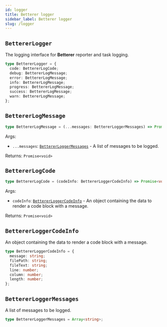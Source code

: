 ```yaml
---
id: logger
title: Betterer logger
sidebar_label: Betterer logger
slug: /logger
---
```


## `BettererLogger`

The logging interface for **Betterer** reporter and task logging.

```typescript
type BettererLogger = {
  code: BettererLogCode;
  debug: BettererLogMessage;
  error: BettererLogMessage;
  info: BettererLogMessage;
  progress: BettererLogMessage;
  success: BettererLogMessage;
  warn: BettererLogMessage;
};
```

## `BettererLogMessage`

```typescript
type BettererLogMessage = (...messages: BettererLoggerMessages) => Promise<void>;
```

Args:

- `...messages`: [`BettererLoggerMessages`](#bettererloggermessages) - A list of messages to be logged.

Returns: `Promise<void>`

## `BettererLogCode`

```typescript
type BettererLogCode = (codeInfo: BettererLoggerCodeInfo) => Promise<void>;
```

Args:

- `codeInfo`: [`BettererLoggerCodeInfo`](#bettererloggercodeinfo) - An object containing the data to render a code block with a message.

Returns: `Promise<void>`

## `BettererLoggerCodeInfo`

An object containing the data to render a code block with a message.

```typescript
type BettererLoggerCodeInfo = {
  message: string;
  filePath: string;
  fileText: string;
  line: number;
  column: number;
  length: number;
};
```

## `BettererLoggerMessages`

A list of messages to be logged.

```typescript
type BettererLoggerMessages = Array<string>;
```
